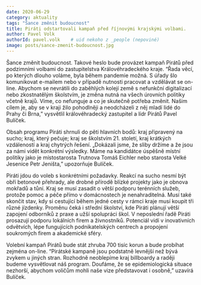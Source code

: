 ```yaml
---
date: 2020-06-29
category: aktuality
tags: "Šance změnit budoucnost"
title: Piráti odstartovali kampaň před říjnovými krajskými volbami.
author: Pavel Volk
authorId: pavel.volk    # uid nekoho z _people (nepoviné)
image: posts/sance-zmenit-budoucnost.jpg
---
```


Šance změnit budoucnost. Takové heslo bude provázet kampaň Pirátů před podzimními volbami do zastupitelstva Královéhradeckého kraje. “Řada věcí, po kterých dlouho voláme, byla během pandemie možná. S úřady šlo komunikovat e-mailem nebo v případě nutnosti pracovat a vzdělávat se on-line. Abychom se nevrátili do zaběhlých kolejí země s nefunkční digitalizací nebo zkostnatělým školstvím, je změna nutná na všech úrovních politiky včetně krajů. Víme, co nefunguje a co je skutečně potřeba změnit. Našim cílem je, aby se v kraji žilo pohodlněji a neodcházeli z něj mladí lidé do Prahy či Brna,” vysvětlil královéhradecký zastupitel a lídr Pirátů Pavel Bulíček.

Obsah programu Piráti shrnuli do pěti hlavních bodů: kraj připravený na sucho; kraj, který pečuje; kraj se školstvím 21. století, kraj krátkých vzdáleností a kraj chytrých řešení. „Dokázali jsme, že sliby držíme a že jsou za námi vidět konkrétní výsledky. Máme na kandidátce úspěšně místní politiky jako je místostarosta Trutnova Tomáš Eichler nebo starosta Velké Jesenice Petr Jeništa,” upozorňuje Bulíček.

Piráti jdou do voleb s konkrétními požadavky. Reakcí na sucho nesmí být obří betonové přehrady, ale drobné přírodě blízké projekty jako je obnova mokřadů a tůní. Kraj se musí zasadit o větší podporu terénních služeb, protože pomoc a péče přímo v domácnostech je nenahraditelná. Musí také skončit stav, kdy si cestující během jedné cesty v rámci kraje musí koupit tři různé jízdenky. Proměnu čeká i střední školství, kde Piráti plánují větší zapojení odborníků z praxe a užší spolupráci škol. V neposlední řadě Piráti prosazují podporu lokálních firem a živnostníků. Potenciál vidí v inovativních odvětvích, lépe fungujících podnikatelských centrech a propojení soukromých firem a akademické sféry.

Volební kampaň Pirátů bude stát zhruba 700 tisíc korun a bude probíhat zejména on-line. “Pirátské kampaně jsou podstatně levnější než bývá zvykem u jiných stran. Rozhodně neoblepíme kraj billboardy a raději budeme vysvětlovat náš program. Doufáme, že se epidemiologická situace nezhorší, abychom voličům mohli naše vize představovat i osobně,” uzavírá Bulíček.
